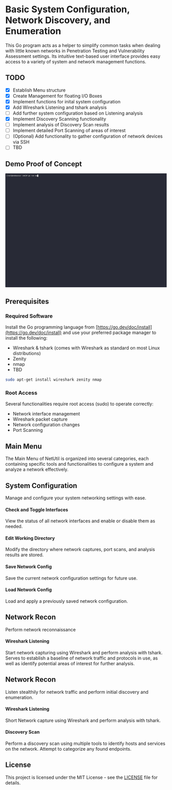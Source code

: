 # Basic System Configuration, Network Discovery, and Enumeration
This Go program acts as a helper to simplify common tasks when dealing with little known networks in Penetration Testing and Vulnerability Assessment settings. Its intuitive text-based user interface provides easy access to a variety of system and network management functions.

## TODO
- [x] Establish Menu structure
- [x] Create Management for floating I/O Boxes
- [x] Implement functions for inital system configuration
- [x] Add Wireshark Listening and tshark analysis
- [ ] Add further system configuration based on Listening analysis
- [x] Implement Discovery Scanning functionality
- [ ] Implement analysis of Discovery Scan results
- [ ] Implement detailed Port Scanning of areas of interest
- [ ] \(Optional) Add functionality to gather configuration of network devices via SSH
- [ ] TBD

## Demo Proof of Concept
![](https://github.com/fortifyde/netutil/blob/master/demo.gif)

## Prerequisites
### Required Software
Install the Go programming language from [https://go.dev/doc/install](https://go.dev/doc/install) and use your preferred package manager to install the following:
- Wireshark & tshark (comes with Wireshark as standard on most Linux distributions)
- Zenity
- nmap
- TBD

```bash
sudo apt-get install wireshark zenity nmap
```
### Root Access
  Several functionalities require root access (sudo) to operate correctly:
  - Network interface management
  - Wireshark packet capture
  - Network configuration changes
  - Port Scanning

## Main Menu
The Main Menu of NetUtil is organized into several categories, each containing specific tools and functionalities to configure a system and analyze a network effectively.

## System Configuration
Manage and configure your system networking settings with ease.
#### Check and Toggle Interfaces
View the status of all network interfaces and enable or disable them as needed.
#### Edit Working Directory
Modify the directory where network captures, port scans, and analysis results are stored.
#### Save Network Config
Save the current network configuration settings for future use.
#### Load Network Config
Load and apply a previously saved network configuration.
## Network Recon
Perform network reconnaissance
#### Wireshark Listening
Start network capturing using Wireshark and perform analysis with tshark. Serves to establish a baseline of network traffic and protocols in use, as well as identify potential areas of interest for further analysis.

## Network Recon
Listen stealthily for network traffic and perform initial discovery and enumeration.
#### Wireshark Listening
Short Network capture using Wireshark and perform analysis with tshark.
#### Discovery Scan
Perform a discovery scan using multiple tools to identify hosts and services on the network. Attempt to categorize any found endpoints.

## License
This project is licensed under the MIT License - see the [LICENSE](LICENSE) file for details.
